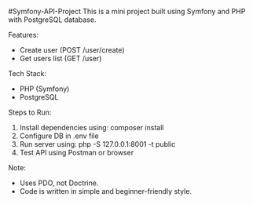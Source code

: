 #Symfony-API-Project
This is a mini project built using Symfony and PHP with PostgreSQL database.

Features:
- Create user (POST /user/create)
- Get users list (GET /user)

Tech Stack:
- PHP (Symfony)
- PostgreSQL

Steps to Run:
1. Install dependencies using: composer install
2. Configure DB in .env file
3. Run server using: php -S 127.0.0.1:8001 -t public
4. Test API using Postman or browser

Note:
- Uses PDO, not Doctrine.
- Code is written in simple and beginner-friendly style.
